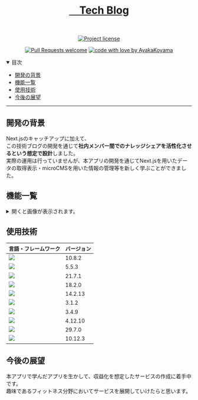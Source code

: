<h1 align="center">
  <a href="https://github.com/AyakaKoyama/tech-blog"　width="100" height="100">
  　Tech Blog
  </a>
</h1>

<div align="center">
<br />

[![Project license](https://img.shields.io/github/license/AyakaKoyama/tech-blog.svg?style=flat-square)](LICENSE)

[![Pull Requests welcome](https://img.shields.io/badge/PRs-welcome-ff69b4.svg?style=flat-square)](https://github.com/AyakaKoyama/tech-blog/issues?q=is%3Aissue+is%3Aopen+label%3A%22help+wanted%22)
[![code with love by AyakaKoyama](https://img.shields.io/badge/%3C%2F%3E%20with%20%E2%99%A5%20by-AyakaKoyama-ff1414.svg?style=flat-square)](https://github.com/AyakaKoyama)

</div>

<details open="open">
<summary>目次</summary>

- [開発の背景](#開発の背景)
- [機能一覧](#機能一覧)
- [使用技術](#使用技術)
- [今後の展望](#今後の展望)

</details>

---

## 開発の背景

Next.jsのキャッチアップに加えて、
<br />
この技術ブログの開発を通じて**社内メンバー間でのナレッジシェアを活性化させるという想定で設計**しました。
<br />
実際の運用は行っていませんが、本アプリの開発を通じてNext.jsを用いたデータの取得表示・microCMSを用いた情報の管理等を新しく学ぶことができました。


## 機能一覧

<details>
<summary>開くと画像が表示されます。</summary>
<br />



|                              ブログ一覧表示                               |                               個人記事一覧表示                               |
| :-------------------------------------------------------------------: | :--------------------------------------------------------------------: |
| <img src="docs/imgs/スクリーンショット 2024-09-22 102840.png" title="ブログ一覧表示" width="100%"> | <img src="docs/imgs/スクリーンショット 2024-09-22 103945.png" title="個人記事一覧表示" width="100%"> |

</details>

## 使用技術

| 言語・フレームワーク  | バージョン |
| --------------------- | ---------- |
|<img src="https://img.shields.io/badge/-Npm-CB3837.svg?logo=npm&style=popout">|10.8.2|
|<img src="https://img.shields.io/badge/-Typescript-007ACC.svg?logo=typescript&style=popout">|5.5.3|
|<img src="https://img.shields.io/badge/-Node.js-339933.svg?logo=node.js&style=popout">|21.7.1|
|<img src="https://img.shields.io/badge/-React-61DAFB.svg?logo=react&style=popout">|18.2.0|
|<img src="https://img.shields.io/badge/-Next.js-000000.svg?logo=next.js&style=popout">|14.2.13|
|<img src="https://img.shields.io/badge/-microCMS-000000.svg?logo=&style=popout">|3.1.2|
|<img src="https://img.shields.io/badge/-Tailwind%20CSS-1572B6.svg?logo=&style=popout">|3.4.9|
|<img src="https://img.shields.io/badge/-daisyUI-00A98F.svg?logo=&style=popout">|4.12.10|
|<img src="https://img.shields.io/badge/-Jest-C21325.svg?logo=jest&style=popout">|29.7.0|
|<img src="https://img.shields.io/badge/-Firebase-FFCA28.svg?logo=firebase&style=popout">|10.12.3|

## 今後の展望

本アプリで学んだアプリを生かして、収益化を想定したサービスの作成に着手中です。
<br />
趣味であるフィットネス分野においてサービスを展開していけたらと思います。

